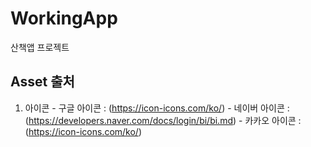 # WorkingApp
산책앱 프로젝트

## Asset 출처
  1. 아이콘
    - 구글 아이콘 : (https://icon-icons.com/ko/)
    - 네이버 아이콘 : (https://developers.naver.com/docs/login/bi/bi.md)
    - 카카오 아이콘 : (https://icon-icons.com/ko/)
